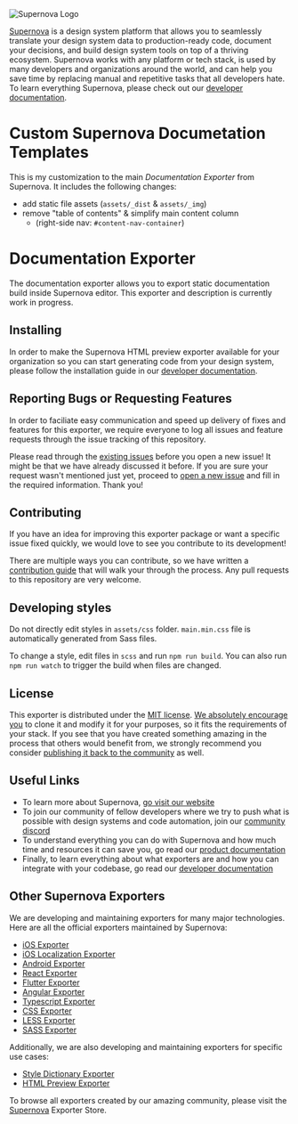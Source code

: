 <img src="https://raw.githubusercontent.com/Supernova-Studio/exporter-documentation/master/readme-icon.png" alt="Supernova Logo" style="max-width:100%;">

[Supernova](https://supernova.io) is a design system platform that allows you to seamlessly translate your design system data to production-ready code, document your decisions, and build design system tools on top of a thriving ecosystem. Supernova works with any platform or tech stack, is used by many developers and organizations around the world, and can help you save time by replacing manual and repetitive tasks that all developers hate. To learn everything Supernova, please check out our [developer documentation](https://developers.supernova.io/).

# Custom Supernova Documetation Templates
This is my customization to the main _Documentation Exporter_ from Supernova. It includes the following changes:
- add static file assets (`assets/_dist` & `assets/_img`)
- remove "table of contents" & simplify main content column
  - (right-side nav: `#content-nav-container`)

# Documentation Exporter

The documentation exporter allows you to export static documentation build inside Supernova editor. This exporter and description is currently work in progress.

## Installing

In order to make the Supernova HTML preview exporter available for your organization so you can start generating code from your design system, please follow the installation guide in our [developer documentation](https://developers.supernova.io/using-exporters/installing-exporters).

## Reporting Bugs or Requesting Features

In order to faciliate easy communication and speed up delivery of fixes and features for this exporter, we require everyone to log all issues and feature requests through the issue tracking of this repository.

Please read through the [existing issues](https://github.com/Supernova-Studio/exporter-documentation/issues) before you open a new issue! It might be that we have already discussed it before. If you are sure your request wasn't mentioned just yet, proceed to [open a new issue](https://github.com/Supernova-Studio/exporter-documentation/issues) and fill in the required information. Thank you!

## Contributing

If you have an idea for improving this exporter package or want a specific issue fixed quickly, we would love to see you contribute to its development!

There are multiple ways you can contribute, so we have written a [contribution guide](https://developers.supernova.io/building-exporters/contribution-and-requests) that will walk your through the process. Any pull requests to this repository are very welcome.

## Developing styles

Do not directly edit styles in `assets/css` folder. `main.min.css` file is automatically generated from Sass files.

To change a style, edit files in `scss` and run `npm run build`. You can also run `npm run watch` to trigger the build when files are changed.

## License

This exporter is distributed under the [MIT license](./LICENSE.md). [We absolutely encourage you](https://developers.supernova.io/building-exporters/cloning-exporters) to clone it and modify it for your purposes, so it fits the requirements of your stack. If you see that you have created something amazing in the process that others would benefit from, we strongly recommend you consider [publishing it back to the community](https://developers.supernova.io/building-exporters/sharing-exporters-with-others) as well.

## Useful Links

- To learn more about Supernova, [go visit our website](https://supernova.io)
- To join our community of fellow developers where we try to push what is possible with design systems and code automation, join our [community discord](https://community.supernova.io)
- To understand everything you can do with Supernova and how much time and resources it can save you, go read our [product documentation](https://learn.supernova.io/)
- Finally, to learn everything about what exporters are and how you can integrate with your codebase, go read our [developer documentation](https://developers.supernova.io/)

## Other Supernova Exporters

We are developing and maintaining exporters for many major technologies. Here are all the official exporters maintained by Supernova:

- [iOS Exporter](https://github.com/Supernova-Studio/exporter-ios)
- [iOS Localization Exporter](https://github.com/Supernova-Studio/exporter-ios-localization)
- [Android Exporter](https://github.com/Supernova-Studio/exporter-android)
- [React Exporter](https://github.com/Supernova-Studio/exporter-react)
- [Flutter Exporter](https://github.com/Supernova-Studio/exporter-flutter)
- [Angular Exporter](https://github.com/Supernova-Studio/exporter-angular)
- [Typescript Exporter](https://github.com/Supernova-Studio/exporter-typescript)
- [CSS Exporter](https://github.com/Supernova-Studio/exporter-css)
- [LESS Exporter](https://github.com/Supernova-Studio/exporter-less)
- [SASS Exporter](https://github.com/Supernova-Studio/exporter-sass)

Additionally, we are also developing and maintaining exporters for specific use cases:

- [Style Dictionary Exporter](https://github.com/Supernova-Studio/exporter-style-dictionary)
- [HTML Preview Exporter](https://github.com/Supernova-Studio/exporter-html-preview)

To browse all exporters created by our amazing community, please visit the [Supernova](https://supernova.io) Exporter Store.
